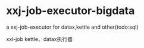 # xxj-job-executor-bigdata
a xxj-job-executor for datax,kettle and other(todo:sql)

xxl-job kettle、datax执行器
